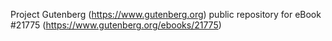 Project Gutenberg (https://www.gutenberg.org) public repository for eBook #21775 (https://www.gutenberg.org/ebooks/21775)
